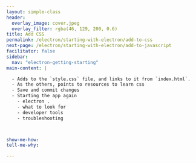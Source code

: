 ```yaml
---
layout: simple-class
header:
  overlay_image: cover.jpeg
  overlay_filter: rgba(46, 129, 200, 0.6)
title: Add CSS
permalink: /electron/starting-with-electron/add-to-css
next-page: /electron/starting-with-electron/add-to-javascript
facilitator: false
sidebar:
  nav: "electron-getting-starting"
main-content: |

  - Adds to the `style.css` file, and links to it from `index.html`.
  - As the others, points to resources to learn css
  - Save and commit changes
  - Starting the app again
    - electron .
    - what to look for
    - developer tools
    - troubleshooting



show-me-how:
tell-me-why:

---
```

